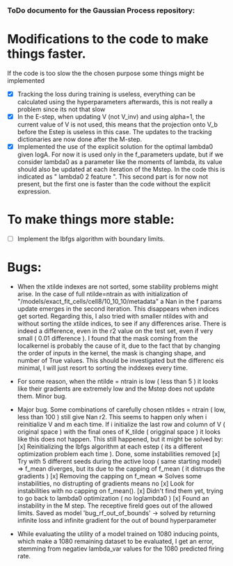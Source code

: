 ### ToDo documento for the Gaussian Process repository:

# Modifications to the code to make things faster.
If the code is too slow the the chosen purpose some things might be implemented
- [x] Tracking the loss during training is useless, everything can be calculated using the hyperparameters afterwards, this is not really a problem since its not that slow
- [x] In the E-step, when updating V (not V_inv) and using alpha=1, the current value of V is not used, this means that the projection onto V_b before the Estep is useless in this case. The updates to the tracking dictionaries are now done after the M-step.
- [x] Implemented the use of the explicit solution for the optimal lambda0 given logA. For now it is used only in the f_parameters update, but if we consider lambda0 as a parameter like the moments of lambda, its value should also be updated at each iteration of the Mstep. In the code this is indicated as " lambda0 2 feature ". This second part is for now not present, but the first one is faster than the code without the explicit expression.

# To make things more stable:
- [ ] Implement the lbfgs algorithm with boundary limits.

# Bugs:
- When the xtilde indexes are not sorted, some stability problems might arise. In the case of full ntilde=ntrain as with initialization of "/models/exact_fit_cells/cell8/10_10_10/metadata" a Nan in the f params update emerges in the second iteration. This disappears when indices get sorted. Regarding this, I also tried with smaller ntildes with and without sorting the xtilde indices, to see if any differences arise. There is indeed a difference, even in the r2 value on the test set, even if very small ( 0.01 difference ). I found that the mask coming from the localkernel is probably the cause of it, due to the fact that by changing the order of inputs in the kernel, the mask is changing shape, and number of True values. This should be investigated but the differenc eis minimal, I will just resort to sorting the inddexes every time.

- For some reason, when the ntilde = ntrain is low ( less than 5 ) it looks like their gradients are extremely low and the Mstep does not update them. Minor bug.

- Major bug. Some combinations of carefully chosen ntildes = ntrain ( low, less than 100 ) still give Nan r2. This seems to happen only when i reinitialize V and m each time. If i initialize the last row and column of V ( original space ) with the final ones of K_tilde ( origginal space ) it looks like this does not happen. 
This still happened, but it might be solved by:
  [x] Reinitializing the lbfgs algorithm at each estep ( its a different optimization problem each time ). Done, some instabilities removed
        [x] Try with 5 different seeds during the active loop ( same starting model) => f_mean diverges, but its due to the capping of f_mean ( it distrups the gradients )
  [x] Removing the capping on f_mean => Solves some instabilities, no distrupting of gradients means no
        [x] Look for instabilities with no capping on f_mean(). 
            [x] Didn't find them yet, trying to go back to lambda0 optimization ( no loglambda0 )
        [x] Found an instability in the M step. The receptive fireld goes out of the allowed limits. Saved as model 'bug_rf_out_of_bounds' -> solved by returning infinite loss and infinite gradient for the out of bound hyperparameter

- While evaluating the utility of a model trained on 1080 inducing points, which make a 1080 remaining dataset to be evaluated, I get an error, stemming from negatiev lambda_var values for the 1080 predicted firing rate.
